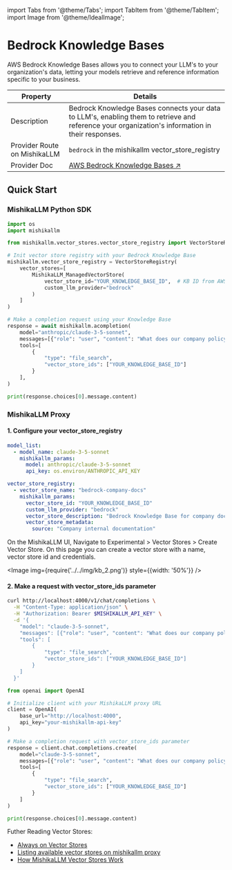 import Tabs from '@theme/Tabs';
import TabItem from '@theme/TabItem';
import Image from '@theme/IdealImage';

# Bedrock Knowledge Bases

AWS Bedrock Knowledge Bases allows you to connect your LLM's to your organization's data, letting your models retrieve and reference information specific to your business.

| Property | Details |
|----------|---------|
| Description | Bedrock Knowledge Bases connects your data to LLM's, enabling them to retrieve and reference your organization's information in their responses. |
| Provider Route on MishikaLLM | `bedrock` in the mishikallm vector_store_registry |
| Provider Doc | [AWS Bedrock Knowledge Bases ↗](https://aws.amazon.com/bedrock/knowledge-bases/) |

## Quick Start

### MishikaLLM Python SDK

```python showLineNumbers title="Example using MishikaLLM Python SDK"
import os
import mishikallm

from mishikallm.vector_stores.vector_store_registry import VectorStoreRegistry, MishikaLLM_ManagedVectorStore

# Init vector store registry with your Bedrock Knowledge Base
mishikallm.vector_store_registry = VectorStoreRegistry(
    vector_stores=[
        MishikaLLM_ManagedVectorStore(
            vector_store_id="YOUR_KNOWLEDGE_BASE_ID",  # KB ID from AWS Bedrock
            custom_llm_provider="bedrock"
        )
    ]
)

# Make a completion request using your Knowledge Base
response = await mishikallm.acompletion(
    model="anthropic/claude-3-5-sonnet", 
    messages=[{"role": "user", "content": "What does our company policy say about remote work?"}],
    tools=[
        {
            "type": "file_search",
            "vector_store_ids": ["YOUR_KNOWLEDGE_BASE_ID"]
        }
    ],
)

print(response.choices[0].message.content)
```

### MishikaLLM Proxy

#### 1. Configure your vector_store_registry

<Tabs>
<TabItem value="config-yaml" label="config.yaml">

```yaml
model_list:
  - model_name: claude-3-5-sonnet
    mishikallm_params:
      model: anthropic/claude-3-5-sonnet
      api_key: os.environ/ANTHROPIC_API_KEY

vector_store_registry:
  - vector_store_name: "bedrock-company-docs"
    mishikallm_params:
      vector_store_id: "YOUR_KNOWLEDGE_BASE_ID"
      custom_llm_provider: "bedrock"
      vector_store_description: "Bedrock Knowledge Base for company documents"
      vector_store_metadata:
        source: "Company internal documentation"
```

</TabItem>

<TabItem value="mishikallm-ui" label="MishikaLLM UI">

On the MishikaLLM UI, Navigate to Experimental > Vector Stores > Create Vector Store. On this page you can create a vector store with a name, vector store id and credentials.

<Image 
  img={require('../../img/kb_2.png')}
  style={{width: '50%'}}
/>

</TabItem>
</Tabs>

#### 2. Make a request with vector_store_ids parameter

<Tabs>
<TabItem value="curl" label="Curl">

```bash
curl http://localhost:4000/v1/chat/completions \
  -H "Content-Type: application/json" \
  -H "Authorization: Bearer $MISHIKALLM_API_KEY" \
  -d '{
    "model": "claude-3-5-sonnet",
    "messages": [{"role": "user", "content": "What does our company policy say about remote work?"}],
    "tools": [
        {
            "type": "file_search",
            "vector_store_ids": ["YOUR_KNOWLEDGE_BASE_ID"]
        }
    ]
  }'
```

</TabItem>

<TabItem value="openai-sdk" label="OpenAI Python SDK">

```python
from openai import OpenAI

# Initialize client with your MishikaLLM proxy URL
client = OpenAI(
    base_url="http://localhost:4000",
    api_key="your-mishikallm-api-key"
)

# Make a completion request with vector_store_ids parameter
response = client.chat.completions.create(
    model="claude-3-5-sonnet",
    messages=[{"role": "user", "content": "What does our company policy say about remote work?"}],
    tools=[
        {
            "type": "file_search",
            "vector_store_ids": ["YOUR_KNOWLEDGE_BASE_ID"]
        }
    ]
)

print(response.choices[0].message.content)
```

</TabItem>
</Tabs>


Futher Reading Vector Stores:
- [Always on Vector Stores](https://docs.21t.cc/docs/completion/knowledgebase#always-on-for-a-model)
- [Listing available vector stores on mishikallm proxy](https://docs.21t.cc/docs/completion/knowledgebase#listing-available-vector-stores)
- [How MishikaLLM Vector Stores Work](https://docs.21t.cc/docs/completion/knowledgebase#how-it-works)
